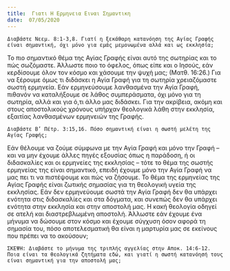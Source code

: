```yaml
---
title:  Γιατι Η Ερμηνεια Ειναι Σημαντικη
date:  07/05/2020
---
```


`Διαβάστε Νεεμ. 8:1-3,8. Γιατί η ξεκάθαρη κατανόηση της Αγίας Γραφής είναι σημαντική, όχι μόνο για εμάς μεμονωμένα αλλά και ως εκκλησία;`

Το πιο σημαντικό θέμα της Αγίας Γραφής είναι αυτό της σωτηρίας και το πώς σωζόμαστε. Άλλωστε ποιο το όφελος, όπως είπε και ο Ιησούς, εάν κερδίσουμε όλον τον κόσμο και χάσουμε την ψυχή μας; (Ματθ. 16:26.) Για να ξέρουμε όμως τι διδάσκει η Αγία Γραφή για τη σωτηρία χρειαζόμαστε σωστή ερμηνεία. Εάν ερμηνεύσουμε λανθασμένα την Αγία Γραφή, πιθανόν να καταλήξουμε σε λάθος συμπεράσματα, όχι μόνο για τη σωτηρία, αλλά και για ό,τι άλλο μας διδάσκει. Για την ακρίβεια, ακόμη και στους αποστολικούς χρόνους υπήρχαν θεολογικά λάθη στην εκκλησία, εξαιτίας λανθασμένων ερμηνειών της Γραφής.

`Διαβάστε Β’ Πέτρ. 3:15,16. Πόσο σημαντική είναι η σωστή μελέτη της Αγίας Γραφής;`

Εάν θέλουμε να ζούμε σύμφωνα με την Αγία Γραφή και μόνο την Γραφή – και να μην έχουμε άλλες πηγές εξουσίας όπως η παράδοση, ή οι διδασκαλίες και οι ερμηνείες της εκκλησίας – τότε το θέμα της σωστής ερμηνείας της είναι σημαντικό, επειδή έχουμε μόνο την Αγία Γραφή να μας πει τι να πιστέψουμε και πώς να ζήσουμε. Το θέμα της ερμηνείας της Αγίας Γραφής είναι ζωτικής σημασίας για τη θεολογική υγεία της εκκλησίας. Εάν δεν ερμηνεύουμε σωστά την Αγία Γραφή δεν θα υπάρχει ενότητα στις διδασκαλίες και στα δόγματα, και συνεπώς δεν θα υπάρχει ενότητα στην εκκλησία και στην αποστολή μας. Η κακή θεολογία οδηγεί σε ατελή και διαστρεβλωμένη αποστολή. Άλλωστε εάν έχουμε ένα μήνυμα να δώσουμε στον κόσμο και έχουμε σύγχυση όσον αφορά τη σημασία του, πόσο αποτελεσματική θα είναι η μαρτυρία μας σε εκείνους που πρέπει να το ακούσουν;

`ΣΚΕΨΗ: Διαβάστε το μήνυμα της τριπλής αγγελίας στην Αποκ. 14:6-12. Ποια είναι τα θεολογικά ζητήματα εδώ, και γιατί η σωστή κατανόησή τους είναι σημαντική για την αποστολή μας;`